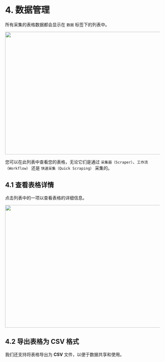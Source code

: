 # 4. 数据管理

所有采集的表格数据都会显示在 `数据` 标签下的列表中。

<img src="../clipsheet/assets/zh-CN/data-management/clipsheet_popup_data_list.png" style="width: 600px; height: 400px; object-fit: contain;" />

您可以在此列表中查看您的表格，无论它们是通过 `采集器（Scraper）`、`工作流（Workflow）` 还是 `快速采集（Quick Scraping）` 采集的。

## 4.1 查看表格详情

点击列表中的一项以查看表格的详细信息。

<img src="../clipsheet/assets/zh-CN/data-management/clipsheet_preview_table_dialog.png" style="width: 800px; height: 400px; object-fit: contain;" />

## 4.2 导出表格为 CSV 格式

我们还支持将表格导出为 **CSV** 文件，以便于数据共享和使用。
